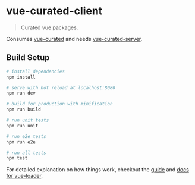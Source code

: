 # vue-curated-client

> Curated vue packages.

Consumes [vue-curated](https://github.com/Akryum/vue-curated/blob/master/MODULES.md) and needs [vue-curated-server](https://github.com/Akryum/vue-curated-server).

## Build Setup

``` bash
# install dependencies
npm install

# serve with hot reload at localhost:8080
npm run dev

# build for production with minification
npm run build

# run unit tests
npm run unit

# run e2e tests
npm run e2e

# run all tests
npm test
```

For detailed explanation on how things work, checkout the [guide](http://vuejs-templates.github.io/webpack/) and [docs for vue-loader](http://vuejs.github.io/vue-loader).
